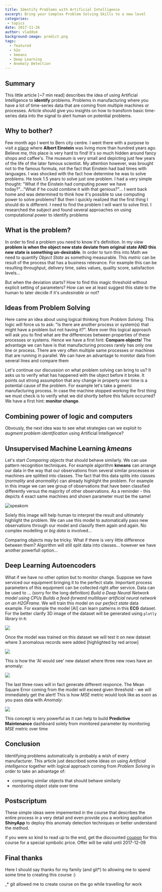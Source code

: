 ```yaml
---
title: Identify Problems with Artificial Intelligence
excerpt: Bring your Complex Problem Solving Skills to a new level
categories: 
 - topics 
date: 2017-11-26
author: vladdsm
background-image: predict.png
tags:
  - featured
  - h2o
  - kmeans
  - Deep Learning
  - Anomaly Detection
---
```


## Summary

This little article [~7 min read] describes the idea of using Artificial Intelligence to **identify** problems. Problems in manufacturing where you have a lot of time-series data that are coming from multiple machines or processes. Article should give you insights on how to transform basic time-series data into the signal to alert human on potential problems.

## Why to bother?

Few month ago I went to Bern city centre. I went there with a purpose to visit a [place](http://www.einstein-bern.ch/index.php?lang=en) where **Albert Einstein** was living more than hundred years ago. Believe me, this place is very hard to find! It's so much hidden around fancy shops and caffee's. The museum is very small and depicting just few years of the life of the later famous scientist. My attention however, was brought not to the famous formula, not the fact that Einstein had bad times with languages. I was shocked with the fact how determine he was to solve problems. He took 1.5 years to solve just one problem. I had a very simple thought: "What if the Einstein had computing power we have today?"..."What if he could combine it with that genious?"... I went back home and was determined to think how it's possible to use computing power to solve problems? But then I quickly realized that the first thing I should do is different. I need to find the problem I will want to solve first. I researched the subject and found several approaches on using computational power to identify problems

## What is the problem?

In order to find a problem you need to know it's definition. In my view **problem is when the object new state deviate from original state AND this new state is something un-desirable**. In order to turn this into Math we need to quantify *Object State* as something measurable. This *metric* can be result of the process that has a business relevance. For example this can be resulting throughput, delivery time, sales values, quality score, satisfaction levels... 

But when the deviation starts? How to find this magic threshold without explicit setting of parameters? How can we at least suggest this state to the human to later decide if it's *undesirable* or not?

## Ideas from Problem Solving

Here came an idea about using logical thinking from *Problem Solving*. This logic will force us to ask: "Is there are another process or system(s) that might have a problem but not having it?". More over this logical approach will ask you to find what are the differences between properties of these processes or systems. Hence we have a first hint: **Compare objects**! The advantage we can have is that manufacturing process rarely has only one line or process. There are very often multiple same processes or machines that are running in parallel. We can have an advantage to monitor data from several lines and compare them

Let's continue our discussion on what problem solving can bring to us? It asks us to verify what has happened with the object before it broke. It points out strong assumption that any change in property over time is a potential cause of the problem. For example let's take a generic manufacturing process. In case the machine stopped working the first thing we must check is to verify what we did shortly before this failure occurred? We have a first hint: **monitor change**. 

## Combining power of logic and computers

Obvously, the next idea was to see what strategies can we exploit to *augment problem identification* using Artificial Intelligence?

## Unsupervised Machine Learning *kmeans*

Let's start *Comparing objects* that should behave similarly. We can use pattern recognition techniques. For example algorithm **kmeans** can arrange our data in the way that our observations from several similar processes or machines are splitted into classes. The fact that this data splits into classes (*normality* and *anormality*) can already highlight the problem. For example in this image we can see group of observations that have been classfied differently versus the majority of other observations. As a reminder - this depicts 4 exact same machines and shown parameter must be the same!

<img src ="https://raw.githubusercontent.com/vladdsm/myblog_attempt/master/images/plotarbitrary.png" alt="speakom"   />

Solely this image will help human to interpret the result and ultimately highlight the problem. We can use this model to automatically pass new observations through our model and classify them again and again. No complex modelling or *big data* is involved...

Comparing objects may be tricky. What if there is very little difference between them? Algorithm will still split data into classes... however we have another powerfull option...

## Deep Learning Autoencoders

What if we have no other option but to monitor change. Suppose we have serviced our equipment bringing it to the perfect state. Important process parameters of this equipment can be collected right after service. Data can be used to ... (sorry for the long definition) *Build a Deep Neural Network model using CPUs Builds a feed-forward multilayer artificial neural network on an H2OFrame*. We will train this model on our *perfect state* data example. For example the model [AI] can learn patterns in this **ECG** dataset. For the better clarify 3D image of the dataset will be generated using `plotly` library in `R`: 

<img src="https://raw.githubusercontent.com/vzhomeexperiments/detect-anomaly/Lecture25-DeepLearning/h2o_datasets/train.png" >

Once the model was trained on this dataset we will test it on new dataset where 3 anomalous records were added [highlighted by red arrow]

<img src ="https://raw.githubusercontent.com/vladdsm/myblog_attempt/master/images/test.png" >

This is how the 'AI would see' new dataset where three new rows have an anomaly:

<img src ="https://raw.githubusercontent.com/vladdsm/myblog_attempt/master/images/predict.png" >

The last three rows will in fact generate different responce. The Mean Square Error coming from the model will exceed given threshold - we will immediately get the alert! This is how *MSE* metric would look like as soon as you pass data with *Anomaly*:

<img src = "https://raw.githubusercontent.com/vzhomeexperiments/detect-anomaly/Lecture25-DeepLearning/h2o_datasets/MSE.png">

This concept is very powerful as it can help to build **Predictive Maintenance** dashboard solely from monitored parameter by monitoring *MSE* metric over time

## Conclusion

Identifying problems automatically is probably a wish of every manufacturer. This article just described some ideas on using *Artificial intelligence* together with logical approach coming from *Problem Solving* in order to take an advantage of:

- comparing similar objects that should behave similarly
- monitoring object state over time

## Postscriptum

These simple ideas were impemented in the course that describes the entire process in a very detail and even provide you a working application **ShinyApp** to deploy this anomaly detection techniques or better understand the method. 

 if you were so kind to read up to the end, get the discounted [coupon](https://www.udemy.com/identify-problems-with-ai-case-study/?couponCode=AI-DETECT-PROBLEM) for this course for a special symbolic price. Offer will be valid until 2017-12-09

## Final thanks

Here I should say thanks for my family (and git*) to allowing me to spend some time to creating this course :)

_* git allowed me to create course on the go while travelling for work
